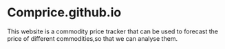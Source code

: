 # Comprice.github.io
This website is a commodity price tracker that can be used to forecast the price of different commodities,so that we can analyse them.
